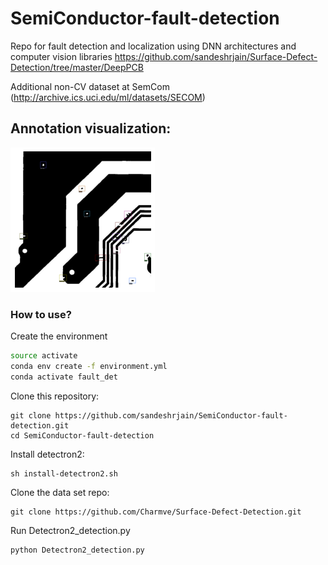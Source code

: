 # SemiConductor-fault-detection
Repo for fault detection and localization using DNN architectures and computer vision libraries https://github.com/sandeshrjain/Surface-Defect-Detection/tree/master/DeepPCB

Additional non-CV dataset at SemCom (http://archive.ics.uci.edu/ml/datasets/SECOM)

## Annotation visualization:

<img src="https://github.com/sandeshrjain/SemiConductor-fault-detection/blob/main/Annotations/res_1.png">

### How to use?

Create the environment

```bash
source activate
conda env create -f environment.yml
conda activate fault_det
```

Clone this repository: 

```
git clone https://github.com/sandeshrjain/SemiConductor-fault-detection.git
cd SemiConductor-fault-detection
```

Install detectron2:

```
sh install-detectron2.sh
```

Clone the data set repo:

```
git clone https://github.com/Charmve/Surface-Defect-Detection.git
```
Run Detectron2_detection.py
```
python Detectron2_detection.py
```
